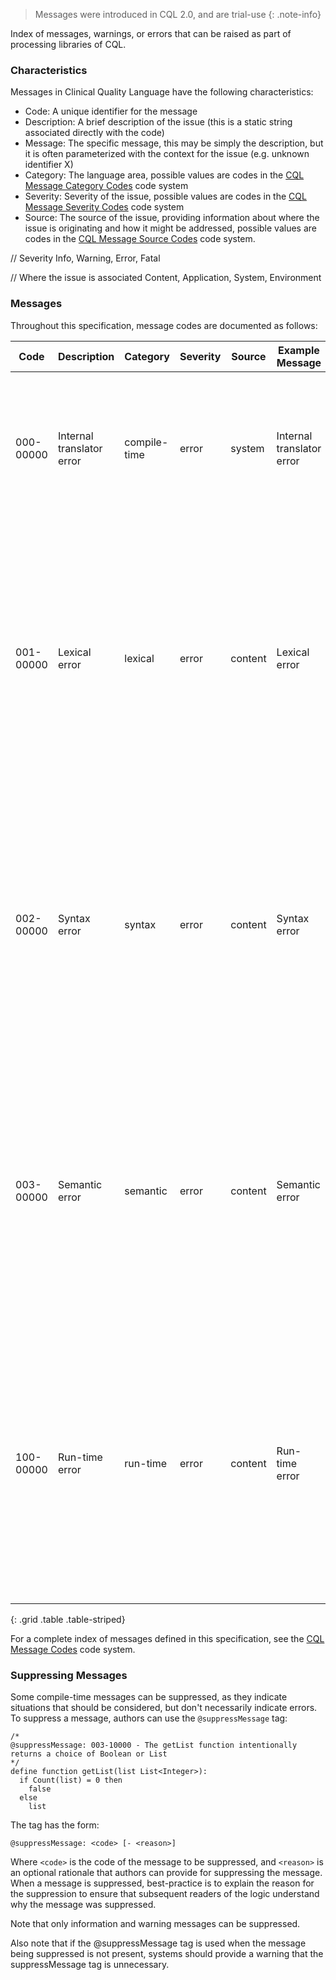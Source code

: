 > Messages were introduced in CQL 2.0, and are trial-use
{: .note-info}

Index of messages, warnings, or errors that can be raised as part of processing libraries of CQL.

### Characteristics

Messages in Clinical Quality Language have the following characteristics:

* Code: A unique identifier for the message
* Description: A brief description of the issue (this is a static string associated directly with the code)
* Message: The specific message, this may be simply the description, but it is often parameterized with the context for the issue (e.g. unknown identifier X)
* Category: The language area, possible values are codes in the [CQL Message Category Codes](CodeSystem-cql-message-category-codes.html) code system
* Severity: Severity of the issue, possible values are codes in the [CQL Message Severity Codes](CodeSystem-cql-message-severity-codes.html) code system
* Source: The source of the issue, providing information about where the issue is originating and how it might be addressed, possible values are codes in the [CQL Message Source Codes](CodeSystem-cql-message-source-codes.html) code system.

// Severity
Info, Warning, Error, Fatal

// Where the issue is associated
Content, Application, System, Environment

### Messages

Throughout this specification, message codes are documented as follows:

<!-- This comment must appear before each table documenting codes so that editors can maintain the code system whenever new codes are documented in the specification -->
<!-- MESSAGE -->

|Code |Description |Category |Severity |Source |Example Message |Notes
|----|----|----|----|----|----|----
|000-00000 |Internal translator error |compile-time |error |system  |Internal translator error |This message code typically indicates an unexpected error was encountered while attempting to compile CQL.
|001-00000 |Lexical error             |lexical      |error |content |Lexical error             |This is a general message code for lexical errors encountered while processing CQL. The actual message will typically contain more detailed information about the issue and how to address it.
|002-00000 |Syntax error              |syntax       |error |content |Syntax error              |This is a general message code for syntax errors encountered while processing CQL. The actual message will typically contain more detailed information about the issue and how to address it.
|003-00000 |Semantic error            |semantic     |error |content |Semantic error            |This is a general message code for semantic errors encountered while processing CQL. The actual message will typically contain more detailed information about the issue and how to address it.
|100-00000 |Run-time error            |run-time     |error |content |Run-time error            |This is a general message code for run-time errors encountered while attempting to evaluate CQL. The actual message will typically contain more detailed information about the issue and how to address it.
{: .grid .table .table-striped}

For a complete index of messages defined in this specification, see the [CQL Message Codes](CodeSystem-cql-message-codes.html) code system.

### Suppressing Messages

Some compile-time messages can be suppressed, as they indicate situations that should be considered, but don't necessarily indicate errors. To suppress a message, authors can use the `@suppressMessage` tag:

```cql
/*
@suppressMessage: 003-10000 - The getList function intentionally returns a choice of Boolean or List
*/
define function getList(list List<Integer>):
  if Count(list) = 0 then
    false
  else
    list
```

The tag has the form:

```
@suppressMessage: <code> [- <reason>]
```

Where `<code>` is the code of the message to be suppressed, and `<reason>` is an optional rationale that authors can provide for suppressing the message. When a message is suppressed, best-practice is to explain the reason for the suppression to ensure that subsequent readers of the logic understand why the message was suppressed.

Note that only information and warning messages can be suppressed.

Also note that if the @suppressMessage tag is used when the message being suppressed is not present, systems should provide a warning that the suppressMessage tag is unnecessary.
